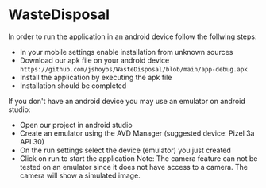 # WasteDisposal

In order to run the application in an android device follow the follwing steps:
- In your mobile settings enable installation from unknown sources
- Download our apk file on your android device `https://github.com/jshoyos/WasteDisposal/blob/main/app-debug.apk`
- Install the application by executing the apk file
- Installation should be completed

If you don't have an android device you may use an emulator on android studio:
- Open our project in android studio
- Create an emulator using the AVD Manager (suggested device: Pizel 3a API 30)
- On the run settings select the device (emulator) you just created
- Click on run to start the application
Note: The camera feature can not be tested on an emulator since it does not have access to a camera. The camera will show a simulated image.
